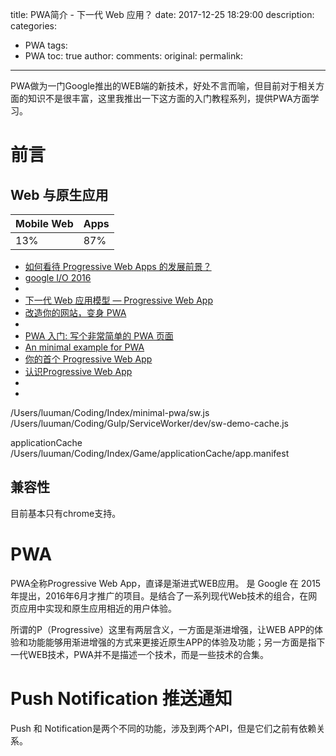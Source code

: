 title: PWA简介 - 下一代 Web 应用？
date: 2017-12-25 18:29:00
description:
categories:
- PWA
tags:
- PWA
toc: true
author:
comments:
original:
permalink:

---
PWA做为一门Google推出的WEB端的新技术，好处不言而喻，但目前对于相关方面的知识不是很丰富，这里我推出一下这方面的入门教程系列，提供PWA方面学习。
<!-- more -->
# 前言

## Web 与原生应用

Mobile Web | Apps
-------|------
13% | 87%

- [如何看待 Progressive Web Apps 的发展前景？](https://www.zhihu.com/question/46690207 "")
- [google I/O 2016](https://www.youtube.com/watch?v=cmGr0RszHc8 "Progressive Web Apps")
- []( "")
- [下一代 Web 应用模型 — Progressive Web App](https://zhuanlan.zhihu.com/p/25167289 "")
- [改造你的网站，变身 PWA](https://segmentfault.com/a/1190000008880637 "")
- []( "")
- [PWA 入门: 写个非常简单的 PWA 页面](https://zhuanlan.zhihu.com/p/25459319 "")
- [An minimal example for PWA](https://github.com/minimal-xyz/minimal-pwa "PWA 入门: 写个非常简单的 PWA 页面")
- [你的首个 Progressive Web App](http://blog.csdn.net/liangyihuai/article/details/54948153 "")
- [认识Progressive Web App](http://blog.csdn.net/zdyueguanyun/article/details/54907002 "")
- []( "")
- []( "")

/Users/luuman/Coding/Index/minimal-pwa/sw.js
/Users/luuman/Coding/Gulp/ServiceWorker/dev/sw-demo-cache.js

applicationCache
/Users/luuman/Coding/Index/Game/applicationCache/app.manifest
## 兼容性
目前基本只有chrome支持。


# PWA

PWA全称Progressive Web App，直译是渐进式WEB应用。
是 Google 在 2015 年提出，2016年6月才推广的项目。是结合了一系列现代Web技术的组合，在网页应用中实现和原生应用相近的用户体验。

所谓的P（Progressive）这里有两层含义，一方面是渐进增强，让WEB APP的体验和功能能够用渐进增强的方式来更接近原生APP的体验及功能；另一方面是指下一代WEB技术，PWA并不是描述一个技术，而是一些技术的合集。



# Push Notification 推送通知

Push 和 Notification是两个不同的功能，涉及到两个API，但是它们之前有依赖关系。
